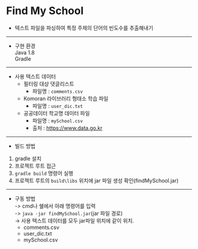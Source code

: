 # Find My School

- 텍스트 파일을 파싱하여 특정 주제의 단어의 빈도수를 추출해내기

---

- 구현 환경  
Java 1.8  
Gradle  

---

- 사용 텍스트 데이터  
  - 필터링 대상 댓글리스트  
    - 파일명 : `comments.csv`  
  - Komoran 라이브러리 형태소 학습 파일  
    - 파일명 : `user_dic.txt`  
  - 공공데이터 학교명 데이터 파일  
    - 파일명 : `mySchool.csv`  
    - 출처 : https://www.data.go.kr  

---

- 빌드 방법  
1. gradle 설치  
2. 프로젝트 루트 접근  
3. `gradle build` 명령어 실행  
4. 프로젝트 루트의 `build\libs` 위치에 jar 파일 생성 확인(findMySchool.jar)  

---  

- 구동 방법  
-> cmd나 쉘에서 아래 명령어를 입력  
-> `java -jar findMySchool.jar`(jar 파일 경로)  
-> 사용 텍스트 데이터를 모두 jar파일 위치에 같이 위치.
  - comments.csv
  - user_dic.txt
  - mySchool.csv
